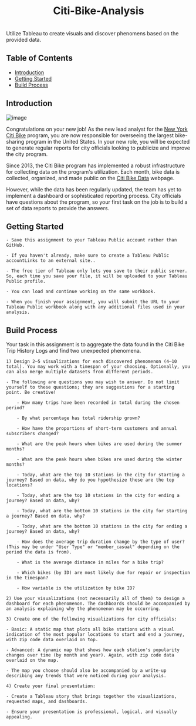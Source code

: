 <h1 align="center"> Citi-Bike-Analysis </h1> <br>
Utilize Tableau to create visuals and discover phenomens based on the provided data.

## Table of Contents

- [Introduction](#introduction)
- [Getting Started](#getting-started)
- [Build Process](#build-process)



## Introduction

![image](https://github.com/user-attachments/assets/d5e14b0f-7820-491e-b183-67f4b8037e1b)


Congratulations on your new job! As the new lead analyst for the [New York Citi Bike](https://en.wikipedia.org/wiki/Citi_Bike) program, you are now responsible for overseeing the largest bike-sharing program in the United States. In your new role, you will be expected to generate regular reports for city officials looking to publicize and improve the city program.

Since 2013, the Citi Bike program has implemented a robust infrastructure for collecting data on the program's utilization. Each month, bike data is collected, organized, and made public on the [Citi Bike Data](https://citibikenyc.com/system-data) webpage.

However, while the data has been regularly updated, the team has yet to implement a dashboard or sophisticated reporting process. City officials have questions about the program, so your first task on the job is to build a set of data reports to provide the answers.

## Getting Started

    - Save this assignment to your Tableau Public account rather than GitHub.

    - If you haven't already, make sure to create a Tableau Public accountLinks to an external site..

    - The free tier of Tableau only lets you save to their public server. So, each time you save your file, it will be uploaded to your Tableau Public profile.

    - You can load and continue working on the same workbook.

    - When you finish your assignment, you will submit the URL to your Tableau Public workbook along with any additional files used in your analysis.

## Build Process

Your task in this assignment is to aggregate the data found in the Citi Bike Trip History Logs and find two unexpected phenomena.

    1) Design 2–5 visualizations for each discovered phenomenon (4–10 total). You may work with a timespan of your choosing. Optionally, you can also merge multiple datasets from different periods.

    - The following are questions you may wish to answer. Do not limit yourself to these questions; they are suggestions for a starting point. Be creative!

        - How many trips have been recorded in total during the chosen period?

        - By what percentage has total ridership grown?

        - How have the proportions of short-term customers and annual subscribers changed?

        - What are the peak hours when bikes are used during the summer months?

        - What are the peak hours when bikes are used during the winter months?

        - Today, what are the top 10 stations in the city for starting a journey? Based on data, why do you hypothesize these are the top locations?

        - Today, what are the top 10 stations in the city for ending a journey? Based on data, why?

        - Today, what are the bottom 10 stations in the city for starting a journey? Based on data, why?

        - Today, what are the bottom 10 stations in the city for ending a journey? Based on data, why?

        - How does the average trip duration change by the type of user? (This may be under "User Type" or "member_casual" depending on the period the data is from).

        - What is the average distance in miles for a bike trip?

        - Which bikes (by ID) are most likely due for repair or inspection in the timespan?

        - How variable is the utilization by bike ID?

    2) Use your visualizations (not necessarily all of them) to design a dashboard for each phenomenon. The dashboards should be accompanied by an analysis explaining why the phenomenon may be occurring.

    3) Create one of the following visualizations for city officials:

    - Basic: A static map that plots all bike stations with a visual indication of the most popular locations to start and end a journey, with zip code data overlaid on top.

    - Advanced: A dynamic map that shows how each station's popularity changes over time (by month and year). Again, with zip code data overlaid on the map.

    - The map you choose should also be accompanied by a write-up describing any trends that were noticed during your analysis.

    4) Create your final presentation:

    - Create a Tableau story that brings together the visualizations, requested maps, and dashboards.

    - Ensure your presentation is professional, logical, and visually appealing.

